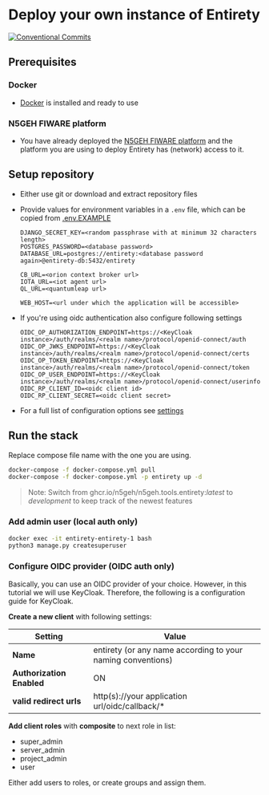 # Deploy your own instance of Entirety

[![Conventional Commits](https://img.shields.io/badge/Conventional%20Commits-1.0.0-yellow.svg)](https://conventionalcommits.org)

## Prerequisites

### Docker

* [Docker](https://docs.docker.com/engine/install/) is installed and ready to use

### N5GEH FIWARE platform

* You have already deployed the [N5GEH FIWARE platform](https://github.com/N5GEH/n5geh.platform) and the platform you
  are using to deploy Entirety has (network) access to it.

## Setup repository

* Either use git or download and extract repository files
* Provide values for environment variables in a `.env` file, which can be copied from [.env.EXAMPLE](./docker/.env.EXAMPLE)

  ```shell
  DJANGO_SECRET_KEY=<random passphrase with at minimum 32 characters length>
  POSTGRES_PASSWORD=<database password>
  DATABASE_URL=postgres://entirety:<database password again>@entirety-db:5432/entirety

  CB_URL=<orion context broker url>
  IOTA_URL=<iot agent url>
  QL_URL=<quantumleap url>

  WEB_HOST=<url under which the application will be accessible>
  ```

* If you're using oidc authentication also configure following settings

  ```shell
  OIDC_OP_AUTHORIZATION_ENDPOINT=https://<KeyCloak instance>/auth/realms/<realm name>/protocol/openid-connect/auth
  OIDC_OP_JWKS_ENDPOINT=https://<KeyCloak instance>/auth/realms/<realm name>/protocol/openid-connect/certs
  OIDC_OP_TOKEN_ENDPOINT=https://<KeyCloak instance>/auth/realms/<realm name>/protocol/openid-connect/token
  OIDC_OP_USER_ENDPOINT=https://<KeyCloak instance>/auth/realms/<realm name>/protocol/openid-connect/userinfo
  OIDC_RP_CLIENT_ID=<oidc client id>
  OIDC_RP_CLIENT_SECRET=<oidc client secret>
  ```

* For a full list of configuration options
  see [settings](https://github.com/N5GEH/n5geh.tools.entirety/blob/development/docs/SETTINGS.md)

## Run the stack

Replace compose file name with the one you are using.

```bash
docker-compose -f docker-compose.yml pull
docker-compose -f docker-compose.yml -p entirety up -d
```

> Note: Switch from ghcr.io/n5geh/n5geh.tools.entirety:*latest* to *development* to keep track of the newest features

### Add admin user (local auth only)

```bash
docker exec -it entirety-entirety-1 bash
python3 manage.py createsuperuser
```

### Configure OIDC provider (OIDC auth only)

Basically, you can use an OIDC provider of your choice. However, in this tutorial we will use KeyCloak. Therefore, the
following is a configuration guide for KeyCloak.

**Create a new client** with following settings:

| Setting                   | Value                                                       |
|---------------------------|-------------------------------------------------------------|
| **Name**                  | entirety (or any name according to your naming conventions) |
| **Authorization Enabled** | ON                                                          |
| **valid redirect urls**   | http(s)://your application url/oidc/callback/*              |

**Add client roles** with **composite** to next role in list:

* super_admin
* server_admin
* project_admin
* user

Either add users to roles, or create groups and assign them.

